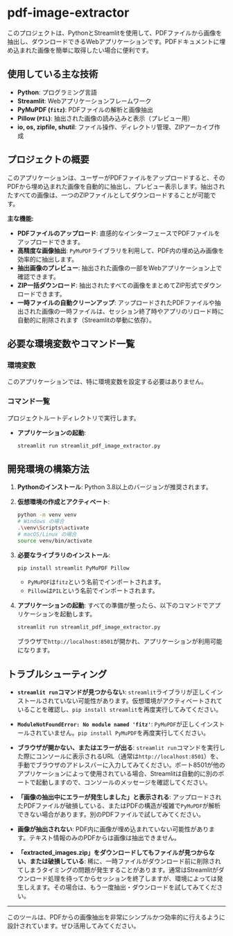 # pdf-image-extractor

このプロジェクトは、PythonとStreamlitを使用して、PDFファイルから画像を抽出し、ダウンロードできるWebアプリケーションです。PDFドキュメントに埋め込まれた画像を簡単に取得したい場合に便利です。

## 使用している主な技術

* **Python**: プログラミング言語
* **Streamlit**: Webアプリケーションフレームワーク
* **PyMuPDF (`fitz`)**: PDFファイルの解析と画像抽出
* **Pillow (`PIL`)**: 抽出された画像の読み込みと表示（プレビュー用）
* **io, os, zipfile, shutil**: ファイル操作、ディレクトリ管理、ZIPアーカイブ作成

## プロジェクトの概要

このアプリケーションは、ユーザーがPDFファイルをアップロードすると、そのPDFから埋め込まれた画像を自動的に抽出し、プレビュー表示します。抽出されたすべての画像は、一つのZIPファイルとしてダウンロードすることが可能です。

**主な機能:**

* **PDFファイルのアップロード**: 直感的なインターフェースでPDFファイルをアップロードできます。
* **高精度な画像抽出**: `PyMuPDF`ライブラリを利用して、PDF内の埋め込み画像を効率的に抽出します。
* **抽出画像のプレビュー**: 抽出された画像の一部をWebアプリケーション上で確認できます。
* **ZIP一括ダウンロード**: 抽出されたすべての画像をまとめてZIP形式でダウンロードできます。
* **一時ファイルの自動クリーンアップ**: アップロードされたPDFファイルや抽出された画像の一時ファイルは、セッション終了時やアプリのリロード時に自動的に削除されます（Streamlitの挙動に依存）。

## 必要な環境変数やコマンド一覧

### 環境変数

このアプリケーションでは、特に環境変数を設定する必要はありません。

### コマンド一覧

プロジェクトルートディレクトリで実行します。

* **アプリケーションの起動**:
    ```bash
    streamlit run streamlit_pdf_image_extractor.py
    ```



## 開発環境の構築方法

1.  **Pythonのインストール**:
    Python 3.8以上のバージョンが推奨されます。

2.  **仮想環境の作成とアクティベート**:
    ```bash
    python -m venv venv
    # Windows の場合
    .\venv\Scripts\activate
    # macOS/Linux の場合
    source venv/bin/activate
    ```

3.  **必要なライブラリのインストール**:
    ```bash
    pip install streamlit PyMuPDF Pillow
    ```
    * `PyMuPDF`は`fitz`という名前でインポートされます。
    * `Pillow`は`PIL`という名前でインポートされます。

4.  **アプリケーションの起動**:
    すべての準備が整ったら、以下のコマンドでアプリケーションを起動します。

    ```bash
    streamlit run streamlit_pdf_image_extractor.py
    ```
    ブラウザで`http://localhost:8501`が開かれ、アプリケーションが利用可能になります。

## トラブルシューティング

* **`streamlit run`コマンドが見つからない**:
    `streamlit`ライブラリが正しくインストールされていない可能性があります。仮想環境がアクティベートされていることを確認し、`pip install streamlit`を再度実行してみてください。

* **`ModuleNotFoundError: No module named 'fitz'`**:
    `PyMuPDF`が正しくインストールされていません。`pip install PyMuPDF`を再度実行してください。

* **ブラウザが開かない、またはエラーが出る**:
    `streamlit run`コマンドを実行した際にコンソールに表示されるURL（通常は`http://localhost:8501`）を、手動でブラウザのアドレスバーに入力してみてください。ポート8501が他のアプリケーションによって使用されている場合、Streamlitは自動的に別のポートで起動しますので、コンソールのメッセージを確認してください。

* **「画像の抽出中にエラーが発生しました」と表示される**:
    アップロードされたPDFファイルが破損している、またはPDFの構造が複雑で`PyMuPDF`が解析できない場合があります。別のPDFファイルで試してみてください。

* **画像が抽出されない**:
    PDF内に画像が埋め込まれていない可能性があります。テキスト情報のみのPDFからは画像は抽出できません。

* **「extracted_images.zip」をダウンロードしてもファイルが見つからない、または破損している**:
    稀に、一時ファイルがダウンロード前に削除されてしまうタイミングの問題が発生することがあります。通常はStreamlitがダウンロード処理を待ってからセッションを終了しますが、環境によっては発生しえます。その場合は、もう一度抽出・ダウンロードを試してみてください。

---

このツールは、PDFからの画像抽出を非常にシンプルかつ効率的に行えるように設計されています。ぜひ活用してみてください。
